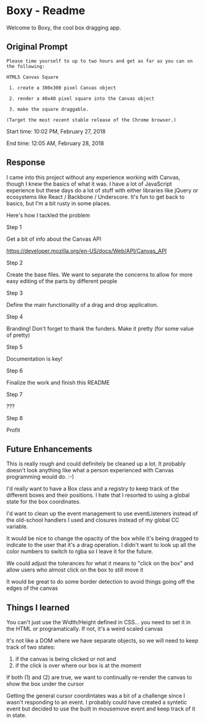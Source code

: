 Boxy - Readme
===============================================================

Welcome to Boxy, the cool box dragging app.



Original Prompt
---------------------------------------------------------------

    Please time yourself to up to two hours and get as far as you can on the following:

    HTML5 Canvas Square

     1. create a 300x300 pixel Canvas object

     2. render a 40x40 pixel square into the Canvas object

     3. make the square draggable.

    (Target the most recent stable release of the Chrome browser.)

Start time: 10:02 PM, February 27, 2018

End time: 12:05 AM, February 28, 2018


Response
-----------------------------------------------------------------

I came into this project without any experience working with Canvas, though I knew the basics of what it was. I have a lot of JavaScript experience but these days
do a lot of stuff with either libraries like jQuery or ecosystems like React / Backbone / Underscore. It's fun to get back to basics, but I'm a bit rusty in some places.

Here's how I tackled the problem

Step 1

Get a bit of info about the Canvas API

https://developer.mozilla.org/en-US/docs/Web/API/Canvas_API

Step 2

Create the base files. We want to separate the concerns to allow for more easy editing of the parts by different people

Step 3

Define the main functionality of a drag and drop application.

Step 4

Branding! Don't forget to thank the funders. Make it pretty (for some value of pretty)

Step 5

Documentation is key!

Step 6

Finalize the work and finish this README

Step 7

???

Step 8

Profit



Future Enhancements
---------------------------------------------------------------------

This is really rough and could definitely be cleaned up a lot. It probably doesn't look anything like what a person experienced with Canvas programming would do. :-)

I'd really want to have a Box class and a registry to keep track of the different boxes and their positions. I hate that I resorted to using a global state for the box coordinates.

I'd want to clean up the event management to use eventListeners instead of the old-school handlers I used and closures instead of my global CC variable.

It would be nice to change the opacity of the box while it's being dragged to indicate to the user that it's a drag operation. I didn't want to look up all the color numbers
to switch to rgba so I leave it for the future.

We could adjust the tolerances for what it means to "click on the box" and allow users who almost click on the box to still move it

It would be great to do some border detection to avoid things going off the edges of the canvas




Things I learned
---------------------------------------------------------------------

You can't just use the Width/Height defined in CSS... you need to set it in the HTML or programatically. If not, it's a weird scaled canvas

It's not like a DOM where we have separate objects, so we will need to keep track of two states:

  1) if the canvas is being clicked or not and
  2) if the click is over where our box is at the moment

  If both (1) and (2) are true, we want to continually re-render the canvas to show the box under the cursor

Getting the general cursor coordintates was a bit of a challenge since I wasn't responding to an event. I probably could have created a syntetic event but
decided to use the built in mousemove event and keep track of it in state.
